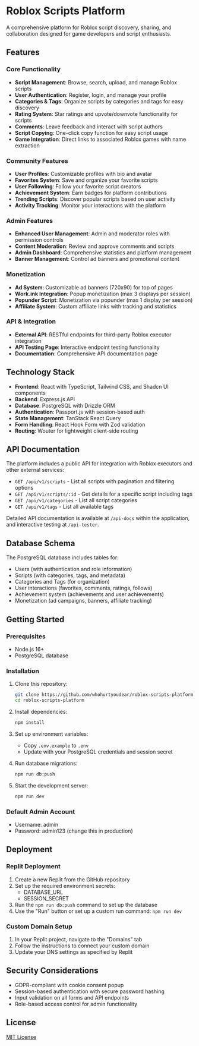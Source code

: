# Roblox Scripts Platform

A comprehensive platform for Roblox script discovery, sharing, and collaboration designed for game developers and script enthusiasts.

## Features

### Core Functionality
- **Script Management**: Browse, search, upload, and manage Roblox scripts
- **User Authentication**: Register, login, and manage your profile
- **Categories & Tags**: Organize scripts by categories and tags for easy discovery
- **Rating System**: Star ratings and upvote/downvote functionality for scripts
- **Comments**: Leave feedback and interact with script authors
- **Script Copying**: One-click copy function for easy script usage
- **Game Integration**: Direct links to associated Roblox games with name extraction

### Community Features
- **User Profiles**: Customizable profiles with bio and avatar
- **Favorites System**: Save and organize your favorite scripts
- **User Following**: Follow your favorite script creators
- **Achievement System**: Earn badges for platform contributions
- **Trending Scripts**: Discover popular scripts based on user activity
- **Activity Tracking**: Monitor your interactions with the platform

### Admin Features
- **Enhanced User Management**: Admin and moderator roles with permission controls
- **Content Moderation**: Review and approve comments and scripts
- **Admin Dashboard**: Comprehensive statistics and platform management
- **Banner Management**: Control ad banners and promotional content

### Monetization
- **Ad System**: Customizable ad banners (720x90) for top of pages
- **Work.ink Integration**: Popup monetization (max 3 displays per session)
- **Popunder Script**: Monetization via popunder (max 1 display per session)
- **Affiliate System**: Custom affiliate links with tracking and statistics

### API & Integration
- **External API**: RESTful endpoints for third-party Roblox executor integration
- **API Testing Page**: Interactive endpoint testing functionality
- **Documentation**: Comprehensive API documentation page

## Technology Stack

- **Frontend**: React with TypeScript, Tailwind CSS, and Shadcn UI components
- **Backend**: Express.js API
- **Database**: PostgreSQL with Drizzle ORM
- **Authentication**: Passport.js with session-based auth
- **State Management**: TanStack React Query
- **Form Handling**: React Hook Form with Zod validation
- **Routing**: Wouter for lightweight client-side routing

## API Documentation

The platform includes a public API for integration with Roblox executors and other external services:

- `GET /api/v1/scripts` - List all scripts with pagination and filtering options
- `GET /api/v1/scripts/:id` - Get details for a specific script including tags
- `GET /api/v1/categories` - List all script categories
- `GET /api/v1/tags` - List all available tags

Detailed API documentation is available at `/api-docs` within the application, and interactive testing at `/api-tester`.

## Database Schema

The PostgreSQL database includes tables for:
- Users (with authentication and role information)
- Scripts (with categories, tags, and metadata)
- Categories and Tags (for organization)
- User interactions (favorites, comments, ratings, follows)
- Achievement system (achievements and user achievements)
- Monetization (ad campaigns, banners, affiliate tracking)

## Getting Started

### Prerequisites

- Node.js 16+
- PostgreSQL database

### Installation

1. Clone this repository:
   ```bash
   git clone https://github.com/whohurtyoudear/roblox-scripts-platform.git
   cd roblox-scripts-platform
   ```

2. Install dependencies:
   ```bash
   npm install
   ```

3. Set up environment variables:
   - Copy `.env.example` to `.env`
   - Update with your PostgreSQL credentials and session secret

4. Run database migrations:
   ```bash
   npm run db:push
   ```

5. Start the development server:
   ```bash
   npm run dev
   ```

### Default Admin Account

- Username: admin
- Password: admin123 (change this in production)

## Deployment

### Replit Deployment
1. Create a new Replit from the GitHub repository
2. Set up the required environment secrets:
   - DATABASE_URL
   - SESSION_SECRET
3. Run the `npm run db:push` command to set up the database
4. Use the "Run" button or set up a custom run command: `npm run dev`

### Custom Domain Setup
1. In your Replit project, navigate to the "Domains" tab
2. Follow the instructions to connect your custom domain
3. Update your DNS settings as specified by Replit

## Security Considerations

- GDPR-compliant with cookie consent popup
- Session-based authentication with secure password hashing
- Input validation on all forms and API endpoints
- Role-based access control for admin functionality

## License

[MIT License](LICENSE)